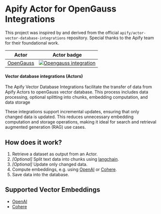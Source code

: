 # Apify Actor for OpenGauss Integrations

This project was inspired by and derived from the official `apify/actor-vector-database-integrations` repository. Special thanks to the Apify team for their foundational work.

| Actor                       | Actor badge |
|-----------------------------|---------------------|
| [OpenGauss](https://opengauss.org/) | [![Opengauss integration](https://apify.com/actor-badge?actor=wyswyz/opengauss-integration)](https://apify.com/wyswyz/opengauss-integration) |

#### Vector database integrations (Actors)

The Apify Vector Database Integrations facilitate the transfer of data from Apify Actors to  openGauss vector database. 
This process includes data processing, optional splitting into chunks, embedding computation, and data storage

These integrations support incremental updates, ensuring that only changed data is updated. 
This reduces unnecessary embedding computation and storage operations, making it ideal for search and retrieval augmented generation (RAG) use cases.

## How does it work?

1. Retrieve a dataset as output from an Actor.
2. _[Optional]_ Split text data into chunks using [langchain](https://python.langchain.com).
3. _[Optional]_ Update only changed data.
4. Compute embeddings, e.g. using [OpenAI](https://platform.openai.com/docs/guides/embeddings) or [Cohere](https://cohere.com/embeddings).
5. Save data into the database.

## Supported Vector Embeddings

- [OpenAI](https://platform.openai.com/docs/guides/embeddings)
- [Cohere](https://cohere.com/embeddings)
